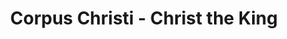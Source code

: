 ---
title: "Corpus Christi - Christ the King"
layout: reader
description: "from Most Rev. Joseph Osei- Bonsu, Catholic Bishop of Konongo-Mampong"
feature_image: posts/corpus-christi-feast-day.jpg
category: uncategorized
published: true
---